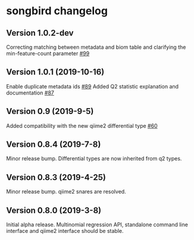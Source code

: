 # songbird changelog

## Version 1.0.2-dev
Correcting matching between metadata and biom table and clarifying the min-feature-count parameter [#99](https://github.com/biocore/songbird/pull/99)

## Version 1.0.1 (2019-10-16)
Enable duplicate metadata ids [#89](https://github.com/biocore/songbird/pull/89)
Added Q2 statistic explanation and documentation [#87](https://github.com/biocore/songbird/pull/87)

## Version 0.9 (2019-9-5)
Added compatibility with the new qiime2 differential type [#60](https://github.com/biocore/songbird/pull/60)

## Version 0.8.4 (2019-7-8)

Minor release bump. Differential types are now inherited from q2 types.

## Version 0.8.3 (2019-4-25)

Minor release bump. qiime2 snares are resolved.

## Version 0.8.0 (2019-3-8)

Initial alpha release. Multinomial regression API, standalone command line interface and qiime2 interface should be stable.
